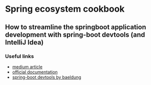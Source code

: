 # Spring ecosystem cookbook

## How to streamline the springboot application development with spring-boot devtools (and IntelliJ Idea)

### Useful links

- [medium article](https://www.vojtechruzicka.com/spring-boot-devtools/)
- [official documentation](https://docs.spring.io/spring-boot/docs/current/reference/html/using-spring-boot.html#using-boot-devtools)
- [spring-boot devtools by baeldung](https://www.baeldung.com/spring-boot-devtools)
